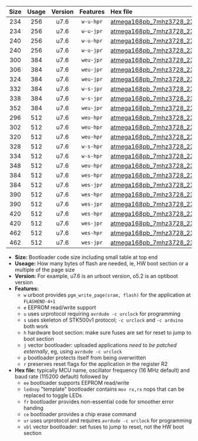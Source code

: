 |Size|Usage|Version|Features|Hex file|
|:-:|:-:|:-:|:-:|:--|
|234|256|u7.6|`w-u-hpr`|[atmega168pb_7mhz3728_230400bps_ur.hex](https://raw.githubusercontent.com/stefanrueger/urboot/main/bootloaders/atmega168pb/fcpu_7mhz3728/230400_bps/atmega168pb_7mhz3728_230400bps_ur.hex)|
|234|256|u7.6|`w-u-jpr`|[atmega168pb_7mhz3728_230400bps_ur_vbl.hex](https://raw.githubusercontent.com/stefanrueger/urboot/main/bootloaders/atmega168pb/fcpu_7mhz3728/230400_bps/atmega168pb_7mhz3728_230400bps_ur_vbl.hex)|
|240|256|u7.6|`w-u-hpr`|[atmega168pb_7mhz3728_230400bps_lednop_ur.hex](https://raw.githubusercontent.com/stefanrueger/urboot/main/bootloaders/atmega168pb/fcpu_7mhz3728/230400_bps/atmega168pb_7mhz3728_230400bps_lednop_ur.hex)|
|240|256|u7.6|`w-u-jpr`|[atmega168pb_7mhz3728_230400bps_lednop_ur_vbl.hex](https://raw.githubusercontent.com/stefanrueger/urboot/main/bootloaders/atmega168pb/fcpu_7mhz3728/230400_bps/atmega168pb_7mhz3728_230400bps_lednop_ur_vbl.hex)|
|300|384|u7.6|`weu-jpr`|[atmega168pb_7mhz3728_230400bps_ee_ur_vbl.hex](https://raw.githubusercontent.com/stefanrueger/urboot/main/bootloaders/atmega168pb/fcpu_7mhz3728/230400_bps/atmega168pb_7mhz3728_230400bps_ee_ur_vbl.hex)|
|306|384|u7.6|`weu-jpr`|[atmega168pb_7mhz3728_230400bps_ee_lednop_ur_vbl.hex](https://raw.githubusercontent.com/stefanrueger/urboot/main/bootloaders/atmega168pb/fcpu_7mhz3728/230400_bps/atmega168pb_7mhz3728_230400bps_ee_lednop_ur_vbl.hex)|
|324|384|u7.6|`weu-jpr`|[atmega168pb_7mhz3728_230400bps_ee_lednop_fr_ur_vbl.hex](https://raw.githubusercontent.com/stefanrueger/urboot/main/bootloaders/atmega168pb/fcpu_7mhz3728/230400_bps/atmega168pb_7mhz3728_230400bps_ee_lednop_fr_ur_vbl.hex)|
|332|384|u7.6|`w-s-jpr`|[atmega168pb_7mhz3728_230400bps_vbl.hex](https://raw.githubusercontent.com/stefanrueger/urboot/main/bootloaders/atmega168pb/fcpu_7mhz3728/230400_bps/atmega168pb_7mhz3728_230400bps_vbl.hex)|
|338|384|u7.6|`w-s-jpr`|[atmega168pb_7mhz3728_230400bps_lednop_vbl.hex](https://raw.githubusercontent.com/stefanrueger/urboot/main/bootloaders/atmega168pb/fcpu_7mhz3728/230400_bps/atmega168pb_7mhz3728_230400bps_lednop_vbl.hex)|
|352|384|u7.6|`weu-jpr`|[atmega168pb_7mhz3728_230400bps_ee_lednop_fr_ce_ur_vbl.hex](https://raw.githubusercontent.com/stefanrueger/urboot/main/bootloaders/atmega168pb/fcpu_7mhz3728/230400_bps/atmega168pb_7mhz3728_230400bps_ee_lednop_fr_ce_ur_vbl.hex)|
|296|512|u7.6|`weu-hpr`|[atmega168pb_7mhz3728_230400bps_ee_ur.hex](https://raw.githubusercontent.com/stefanrueger/urboot/main/bootloaders/atmega168pb/fcpu_7mhz3728/230400_bps/atmega168pb_7mhz3728_230400bps_ee_ur.hex)|
|302|512|u7.6|`weu-hpr`|[atmega168pb_7mhz3728_230400bps_ee_lednop_ur.hex](https://raw.githubusercontent.com/stefanrueger/urboot/main/bootloaders/atmega168pb/fcpu_7mhz3728/230400_bps/atmega168pb_7mhz3728_230400bps_ee_lednop_ur.hex)|
|320|512|u7.6|`weu-hpr`|[atmega168pb_7mhz3728_230400bps_ee_lednop_fr_ur.hex](https://raw.githubusercontent.com/stefanrueger/urboot/main/bootloaders/atmega168pb/fcpu_7mhz3728/230400_bps/atmega168pb_7mhz3728_230400bps_ee_lednop_fr_ur.hex)|
|328|512|u7.6|`w-s-hpr`|[atmega168pb_7mhz3728_230400bps.hex](https://raw.githubusercontent.com/stefanrueger/urboot/main/bootloaders/atmega168pb/fcpu_7mhz3728/230400_bps/atmega168pb_7mhz3728_230400bps.hex)|
|334|512|u7.6|`w-s-hpr`|[atmega168pb_7mhz3728_230400bps_lednop.hex](https://raw.githubusercontent.com/stefanrueger/urboot/main/bootloaders/atmega168pb/fcpu_7mhz3728/230400_bps/atmega168pb_7mhz3728_230400bps_lednop.hex)|
|348|512|u7.6|`weu-hpr`|[atmega168pb_7mhz3728_230400bps_ee_lednop_fr_ce_ur.hex](https://raw.githubusercontent.com/stefanrueger/urboot/main/bootloaders/atmega168pb/fcpu_7mhz3728/230400_bps/atmega168pb_7mhz3728_230400bps_ee_lednop_fr_ce_ur.hex)|
|384|512|u7.6|`wes-hpr`|[atmega168pb_7mhz3728_230400bps_ee.hex](https://raw.githubusercontent.com/stefanrueger/urboot/main/bootloaders/atmega168pb/fcpu_7mhz3728/230400_bps/atmega168pb_7mhz3728_230400bps_ee.hex)|
|384|512|u7.6|`wes-jpr`|[atmega168pb_7mhz3728_230400bps_ee_vbl.hex](https://raw.githubusercontent.com/stefanrueger/urboot/main/bootloaders/atmega168pb/fcpu_7mhz3728/230400_bps/atmega168pb_7mhz3728_230400bps_ee_vbl.hex)|
|390|512|u7.6|`wes-hpr`|[atmega168pb_7mhz3728_230400bps_ee_lednop.hex](https://raw.githubusercontent.com/stefanrueger/urboot/main/bootloaders/atmega168pb/fcpu_7mhz3728/230400_bps/atmega168pb_7mhz3728_230400bps_ee_lednop.hex)|
|390|512|u7.6|`wes-jpr`|[atmega168pb_7mhz3728_230400bps_ee_lednop_vbl.hex](https://raw.githubusercontent.com/stefanrueger/urboot/main/bootloaders/atmega168pb/fcpu_7mhz3728/230400_bps/atmega168pb_7mhz3728_230400bps_ee_lednop_vbl.hex)|
|420|512|u7.6|`wes-hpr`|[atmega168pb_7mhz3728_230400bps_ee_lednop_fr.hex](https://raw.githubusercontent.com/stefanrueger/urboot/main/bootloaders/atmega168pb/fcpu_7mhz3728/230400_bps/atmega168pb_7mhz3728_230400bps_ee_lednop_fr.hex)|
|420|512|u7.6|`wes-jpr`|[atmega168pb_7mhz3728_230400bps_ee_lednop_fr_vbl.hex](https://raw.githubusercontent.com/stefanrueger/urboot/main/bootloaders/atmega168pb/fcpu_7mhz3728/230400_bps/atmega168pb_7mhz3728_230400bps_ee_lednop_fr_vbl.hex)|
|462|512|u7.6|`wes-hpr`|[atmega168pb_7mhz3728_230400bps_ee_lednop_fr_ce.hex](https://raw.githubusercontent.com/stefanrueger/urboot/main/bootloaders/atmega168pb/fcpu_7mhz3728/230400_bps/atmega168pb_7mhz3728_230400bps_ee_lednop_fr_ce.hex)|
|462|512|u7.6|`wes-jpr`|[atmega168pb_7mhz3728_230400bps_ee_lednop_fr_ce_vbl.hex](https://raw.githubusercontent.com/stefanrueger/urboot/main/bootloaders/atmega168pb/fcpu_7mhz3728/230400_bps/atmega168pb_7mhz3728_230400bps_ee_lednop_fr_ce_vbl.hex)|

- **Size:** Bootloader code size including small table at top end
- **Useage:** How many bytes of flash are needed, ie, HW boot section or a multiple of the page size
- **Version:** For example, u7.6 is an urboot version, o5.2 is an optiboot version
- **Features:**
  + `w` urboot provides `pgm_write_page(sram, flash)` for the application at `FLASHEND-4+1`
  + `e` EEPROM read/write support
  + `u` uses urprotocol requiring `avrdude -c urclock` for programming
  + `s` uses skeleton of STK500v1 protocol; `-c urclock` and `-c arduino` both work
  + `h` hardware boot section: make sure fuses are set for reset to jump to boot section
  + `j` vector bootloader: uploaded applications *need to be patched externally*, eg, using `avrdude -c urclock`
  + `p` bootloader protects itself from being overwritten
  + `r` preserves reset flags for the application in the register R2
- **Hex file:** typically MCU name, oscillator frequency (16 MHz default) and baud rate (115200 default) followed by
  + `ee` bootloader supports EEPROM read/write
  + `lednop` "template" bootloader contains `mov rx,rx` nops that can be replaced to toggle LEDs
  + `fr` bootloader provides non-essential code for smoother error handing
  + `ce` bootloader provides a chip erase command
  + `ur` uses urprotocol and requires `avrdude -c urclock` for programming
  + `vbl` vector bootloader: set fuses to jump to reset, not the HW boot section
